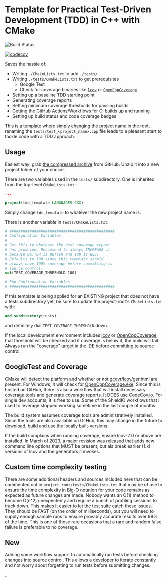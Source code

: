 # Template for Practical Test-Driven Development (TDD) in C++ with CMake

![Build Status](https://github.com/Justin-Randall/tdd-cmake-template/actions/workflows/cmake-multi-platform.yml/badge.svg)

[![codecov](https://codecov.io/github/Justin-Randall/tdd-cmake-template/graph/badge.svg?token=4HYUF98OJ4)](https://codecov.io/github/Justin-Randall/tdd-cmake-template)

Saves the hassle of:

- Writing `./CMakeLists.txt` to add `./tests/`
- Writing `./tests/CMakeLists.txt` to get prerequisites
  - Google Test
  - Check for coverage binaries like [`lcov`](https://github.com/linux-test-project/lcov) or [`OpenCppCoverage`](https://github.com/OpenCppCoverage/OpenCppCoverage)
- Setting up a baseline TDD starting point
- Generating coverage reports
- Setting minimum coverage thresholds for passing builds
- Getting the GitHub Actions/Workflows for CI builds up and running
- Setting up build status and code coverage badges

This is a template where simply changing the project name in the root, renaming the `tests/test_<project_name>.cpp` file leads to a pleasant start to tackle code with a TDD approach.

## Usage

Easiest way: grab [the compressed archive](https://github.com/Justin-Randall/tdd-cmake-template/archive/refs/heads/master.zip) from GitHub. Unzip it into a new project folder of your choice.

There are two variables used in the `tests/` subdirectory. One is inherited from the top-level `CMakeLists.txt`:

```cmake
...

project(tdd_template LANGUAGES CXX)
```

Simply change `tdd_template` to whatever the new project name is.

There is another variable in `tests/CMakeLists.txt`:

```cmake
# ###############################################
# Configuration Variables
#
# Set this to whatever the best coverage report
# has produced. Recommend to always INCREASE it
# because BETTER is BETTER and 100 is BEST.
# Defaults to 100 since this template should
# always have 100% coverage before committing to
# source control.
set(TEST_COVERAGE_THRESHOLD 100)

# End Configuration Variables
# ###############################################
```

If this template is being applied for an EXISTING project that does not have a tests subdirectory yet, be sure to update the project-root's `CMakeLists.txt` with:

```cmake
add_subdirectory(tests)
```

and definitely dial `TEST_COVERAGE_THRESHOLD` down.

If the local development environment includes [lcov](https://github.com/linux-test-project/lcov) or [OpenCppCoverage](https://github.com/OpenCppCoverage/OpenCppCoverage), that threshold will be checked and if coverage is below it, the build will fail. Always run the "coverage" target in the IDE before committing to source control.

## GoogleTest and Coverage

CMake will detect the platform and whether or not [gcovr](https://github.com/gcovr/gcovr)/[lcov](https://github.com/linux-test-project/lcov)/genhtml are present. For Windows, it will check for [OpenCppCoverage.exe](https://github.com/OpenCppCoverage/OpenCppCoverage). Since this is hosted on GitHub, there is also a workflow that will install necessary coverage tools and generate coverage reports. It DOES use [CodeCov.io](https://codecov.io). For single dev accounts, it is free to use. Some of the ShieldIO workflows that I used to leverage stopped working sometime in the last couple of months.

The build system assumes coverage tools are administratively installed. Since the tools are also available on GitHub, this may change in the future to download, build and use the locally built-versions.

If the build complains when running coverage, ensure lcov-2.0 or above are installed. In March of 2023, a major revision was released that adds new command line options that MUST be present, but als break earlier (1.x) versions of lcov and the generators it invokes.

## Custom time complexity testing

There are some additional headers and sources included here that can be commented out in `project_root/tests/CMakeLists.txt` that may be of use to ensure the time complexity in Big-O notation for your code remains as expected as future changes are made. Nobody wants an O(1) method to become O(n^2) unexpectedly and require a bunch of profiling sessions to track down. This makes it easier to let the test suite catch these issues. They should be FAST (on the order of milliseconds), but you will need to supply enough sample runs to ensure provably accurate results over 99% of the time. This is one of those rare occasions that a rare and random false failure is preferable to no coverage.

## New

Adding some workflow support to automatically run tests before checking changes into source control. This allows a developer to iterate constantly and not worry about forgetting to run tests before submitting changes.

..
